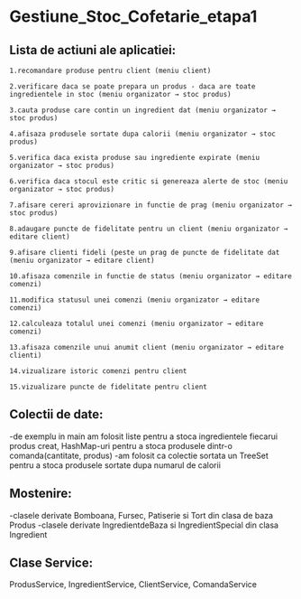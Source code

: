 # Gestiune_Stoc_Cofetarie_etapa1

## Lista de actiuni ale aplicatiei:
    1.recomandare produse pentru client (meniu client)

    2.verificare daca se poate prepara un produs - daca are toate ingredientele in stoc (meniu organizator → stoc produs)

    3.cauta produse care contin un ingredient dat (meniu organizator → stoc produs)

    4.afisaza produsele sortate dupa calorii (meniu organizator → stoc produs)

    5.verifica daca exista produse sau ingrediente expirate (meniu organizator → stoc produs)

    6.verifica daca stocul este critic si genereaza alerte de stoc (meniu organizator → stoc produs)

    7.afisare cereri aprovizionare in functie de prag (meniu organizator → stoc produs)

    8.adaugare puncte de fidelitate pentru un client (meniu organizator → editare client)

    9.afisare clienti fideli (peste un prag de puncte de fidelitate dat  (meniu organizator → editare client)

    10.afisaza comenzile in functie de status (meniu organizator → editare comenzi)

    11.modifica statusul unei comenzi (meniu organizator → editare comenzi)

    12.calculeaza totalul unei comenzi (meniu organizator → editare comenzi)

    13.afisaza comenzile unui anumit client (meniu organizator → editare clienti)

    14.vizualizare istoric comenzi pentru client

    15.vizualizare puncte de fidelitate pentru client

## Colectii de date:
  -de exemplu in main am folosit liste pentru a stoca ingredientele fiecarui produs creat, HashMap-uri pentru a stoca produsele dintr-o comanda(cantitate, produs)
  -am folosit ca colectie sortata un TreeSet pentru a stoca produsele sortate dupa numarul de calorii

## Mostenire:
  -clasele derivate Bomboana, Fursec, Patiserie si Tort din clasa de baza Produs
  -clasele derivate IngredientdeBaza si IngredientSpecial din clasa Ingredient

## Clase Service:
   ProdusService, IngredientService, ClientService, ComandaService

